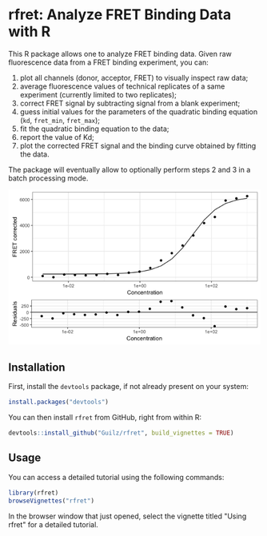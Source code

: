 # rfret: Analyze FRET Binding Data with R

This R package allows one to analyze FRET binding data. Given raw fluorescence
data from a FRET binding experiment, you can:

1. plot all channels (donor, acceptor, FRET) to visually inspect raw data;
2. average fluorescence values of technical replicates of a same experiment
   (currently limited to two replicates);
3. correct FRET signal by subtracting signal from a blank experiment;
4. guess initial values for the parameters of the quadratic binding equation
   (`kd`, `fret_min`, `fret_max`);
5. fit the quadratic binding equation to the data;
6. report the value of Kd;
7. plot the corrected FRET signal and the binding curve obtained by fitting
   the data.

The package will eventually allow to optionally perform steps 2 and 3 in a batch
processing mode.

![Binding curve](binding-curve.png)

## Installation

First, install the `devtools` package, if not already present on your system:

```R
install.packages("devtools")
```

You can then install `rfret` from GitHub, right from within R:

```R
devtools::install_github("Guilz/rfret", build_vignettes = TRUE)
```

## Usage

You can access a detailed tutorial using the following commands:

```R
library(rfret)
browseVignettes("rfret")
```

In the browser window that just opened, select the vignette titled "Using rfret"
for a detailed tutorial.
